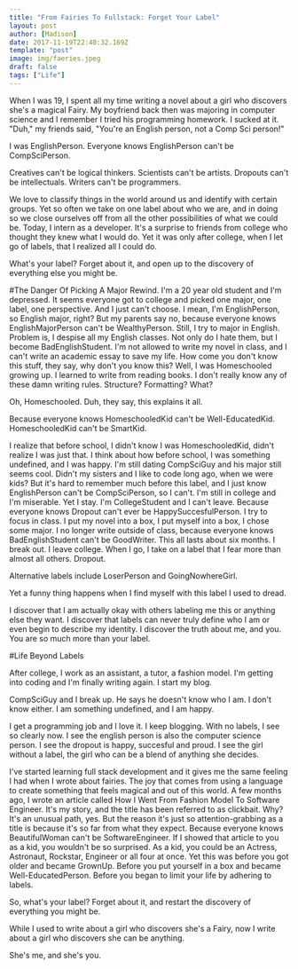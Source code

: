 ```yaml
---
title: "From Fairies To Fullstack: Forget Your Label"
layout: post
author: [Madison]
date: 2017-11-19T22:40:32.169Z
template: "post"
image: img/faeries.jpeg
draft: false
tags: ["Life"]
---
```


When I was 19, I spent all my time writing a novel about a girl who discovers she's a magical Fairy. My boyfriend back then was majoring in computer science and I remember I tried his programming homework. I sucked at it.
"Duh," my friends said, "You're an English person, not a Comp Sci person!"

I was EnglishPerson. Everyone knows EnglishPerson can't be CompSciPerson.

Creatives can't be logical thinkers. Scientists can't be artists. Dropouts can't be intellectuals. Writers can't be programmers.

We love to classify things in the world around us and identify with certain groups. Yet so often we take on one label about who we are, and in doing so we close ourselves off from all the other possibilities of what we could be.
Today, I intern as a developer. It's a surprise to friends from college who thought they knew what I would do. Yet it was only after college, when I let go of labels, that I realized all I could do.

What's your label? Forget about it, and open up to the discovery of everything else you might be.

#The Danger Of Picking A Major
Rewind. I'm a 20 year old student and I'm depressed. It seems everyone got to college and picked one major, one label, one perspective. And I just can't choose. I mean, I'm EnglishPerson, so English major, right? But my parents say no, because everyone knows EnglishMajorPerson can't be WealthyPerson.
Still, I try to major in English. Problem is, I despise all my English classes. Not only do I hate them, but I become BadEnglishStudent. I'm not allowed to write my novel in class, and I can't write an academic essay to save my life. How come you don't know this stuff, they say, why don't you know this?
Well, I was Homeschooled growing up. I learned to write from reading books. I don't really know any of these damn writing rules. Structure? Formatting? What?

Oh, Homeschooled. Duh, they say, this explains it all.

Because everyone knows HomeschooledKid can't be Well-EducatedKid. HomeschooledKid can't be SmartKid.

I realize that before school, I didn't know I was HomeschooledKid, didn't realize I was just that. I think about how before school, I was something undefined, and I was happy.
I'm still dating CompSciGuy and his major still seems cool. Didn't my sisters and I like to code long ago, when we were kids? But it's hard to remember much before this label, and I just know EnglishPerson can't be CompSciPerson, so I can't.
I'm still in college and I'm miserable. Yet I stay. I'm CollegeStudent and I can't leave. Because everyone knows Dropout can't ever be HappySuccesfulPerson.
I try to focus in class. I put my novel into a box, I put myself into a box, I chose some major. I no longer write outside of class, because everyone knows BadEnglishStudent can't be GoodWriter. This all lasts about six months.
I break out. I leave college. When I go, I take on a label that I fear more than almost all others. Dropout.

Alternative labels include LoserPerson and GoingNowhereGirl.

Yet a funny thing happens when I find myself with this label I used to dread.

I discover that I am actually okay with others labeling me this or anything else they want. I discover that labels can never truly define who I am or even begin to describe my identity. I discover the truth about me, and you.
You are so much more than your label.

#Life Beyond Labels

After college, I work as an assistant, a tutor, a fashion model. I'm getting into coding and I'm finally writing again. I start my blog.

CompSciGuy and I break up. He says he doesn't know who I am. I don't know either. I am something undefined, and I am happy.

I get a programming job and I love it. I keep blogging. With no labels, I see so clearly now. I see the english person is also the computer science person. I see the dropout is happy, succesful and proud.
I see the girl without a label, the girl who can be a blend of anything she decides.

I've started learning full stack development and it gives me the same feeling I had when I wrote about fairies. The joy that comes from using a language to create something that feels magical and out of this world.
A few months ago, I wrote an article called How I Went From Fashion Model To Software Engineer. It's my story, and the title has been referred to as clickbait. Why? It's an unusual path, yes. But the reason it's just so attention-grabbing as a title is because it's so far from what they expect. Because everyone knows BeautifulWoman can't be SoftwareEngineer.
If I showed that article to you as a kid, you wouldn't be so surprised. As a kid, you could be an Actress, Astronaut, Rockstar, Engineer or all four at once. Yet this was before you got older and became GrownUp. Before you put yourself in a box and became Well-EducatedPerson.
Before you began to limit your life by adhering to labels.

So, what's your label? Forget about it, and restart the discovery of everything you might be.

While I used to write about a girl who discovers she's a Fairy, now I write about a girl who discovers she can be anything.

She's me, and she's you.